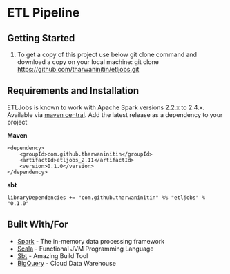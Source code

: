 # ETL Pipeline

## Getting Started
1. To get a copy of this project use below git clone command and download a copy
on your local machine:
git clone https://github.com/tharwaninitin/etljobs.git

## Requirements and Installation
ETLJobs is known to work with Apache Spark versions 2.2.x to 2.4.x.
Available via [maven central](https://mvnrepository.com/artifact/com.github.tharwaninitin/etljobs). 
Add the latest release as a dependency to your project

__Maven__
```
<dependency>
    <groupId>com.github.tharwaninitin</groupId>
    <artifactId>etljobs_2.11</artifactId>
    <version>0.1.0</version>
</dependency>
```
__sbt__
```
libraryDependencies += "com.github.tharwaninitin" %% "etljobs" % "0.1.0"
```

## Built With/For
* [Spark](https://spark.apache.org/) - The in-memory data processing framework
* [Scala](https://www.scala-lang.org/) - Functional JVM Programming Language
* [Sbt](https://www.scala-sbt.org/download.html) - Amazing Build Tool
* [BigQuery](https://cloud.google.com/bigquery/) - Cloud Data Warehouse

